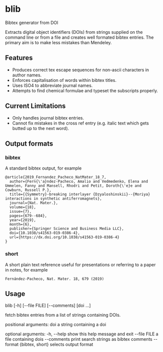 # blib
Bibtex generator from DOI

Extracts digital object identifiers (DOIs) from strings supplied on the command line or from a file and creates well formated bibtex entries. The primary aim is to make less mistakes than Mendeley.

## Features
- Produces correct tex escape sequences for non-ascii characters in author names.
- Enforces capitalisation of words within bibtex titles. 
- Uses ISO4 to abbreviate journal names.
- Attempts to find chemical formulae and typeset the subscripts properly.

## Current Limitations
- Only handles journal bibtex entries.
- Cannot fix mistakes in the cross ref entry (e.g. italic text which gets butted up to the next word).

## Output formats

### bibtex

A standard bibtex output, for example

```
@article{2019_Fernandez_Pacheco_NatMater_18_7,
  author={Fern{\'a}ndez-Pacheco, Amalio and Vedmedenko, Elena and Ummelen, Fanny and Mansell, Rhodri and Petit, Doroth{\'e}e and Cowburn, Russell P.},
  title={{Symmetry}-breaking interlayer {Dzyaloshinskii}--{Moriya} interactions in synthetic antiferromagnets},
  journal={Nat. Mater.},
  volume={18},
  issue={7},
  pages={679--684},
  year={2019},
  month={6},
  publisher={Springer Science and Business Media LLC},
  doi={10.1038/s41563-019-0386-4},
  url={https://dx.doi.org/10.1038/s41563-019-0386-4}
}
```

### short

A short plain text reference useful for presentations or referring to a paper in notes, for example

```
Fernández-Pacheco, Nat. Mater. 18, 679 (2019)
```


## Usage
blib [-h] [--file FILE] [--comments] [doi ...]

fetch bibtex entries from a list of strings containing DOIs.

positional arguments:
  doi          a string containing a doi

optional arguments:
  -h, --help               show this help message and exit
  --file FILE              a file containing dois
  --comments               print search strings as bibtex comments
  --format {bibtex, short} selects output format
